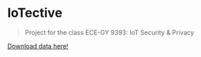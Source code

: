 # IoTective

> Project for the class ECE-GY 9393: IoT Security & Privacy

[Download data here!](https://drive.google.com/file/d/1f9yTW1GwyFPLcAVL9OoUXD2gI51BFns3/view?usp=sharing)
